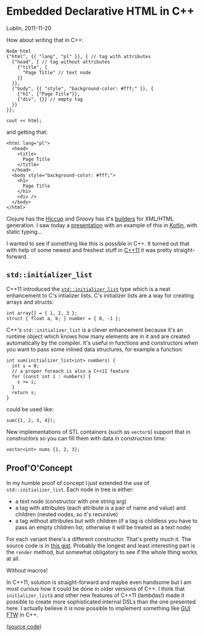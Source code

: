 # Embedded Declarative HTML in C++

Lublin, 2011-11-20

How about writing that in C++:

    Node html
    {"html", {{ "lang", "pl" }}, { // tag with attributes
      {"head", { // tag without attributes
        {"title", {
          "Page Title" // text node
        }}
      }},
      {"body", {{ "style", "background-color: #fff;" }}, {
        {"h1", {"Page Title"}},
        {"div", {}} // empty tag
      }}
    }};

    cout << html;

and getting that:

    <html lang="pl">
      <head>
        <title>
          Page Title
        </title>
      </head>
      <body style="background-color: #fff;">
        <h1>
          Page Title
        </h1>
        <div />
      </body>
    </html>


Clojure has the [Hiccup](https://github.com/weavejester/hiccup) and
Groovy has it's
[builders](http://groovy.codehaus.org/Creating+XML+using+Groovy%27s+MarkupBuilder)
for XML/HTML generation. I saw today a
[presentation](http://www.infoq.com/presentations/The-Kotlin-Programming-Language)
with an example of this in
[Kotlin](http://confluence.jetbrains.net/display/Kotlin/Welcome), with
static typing...

I wanted to see if something like this is possible in C++. It turned
out that with help of some newest and freshest stuff in
[C++11](http://en.wikipedia.org/wiki/C%2B%2B11) it was pretty
straight-forward.

## `std::initializer_list`

C++11 introduced the
[`std::initializer_list`](http://en.wikipedia.org/wiki/C%2B%2B11#Initializer_lists)
type which is a neat enhancement to C's intializer lists. C's
initializer lists are a way for creating arrays and structs:

    int array[] = { 1, 2, 3 };
    struct { float a, b; } number = { 0, -1 };


C++'s `std::initializer_list` is a clever enhancement because it's an
runtime object which knows how many elements are in it and are created
automatically by the compiler. It's useful in functions and
constructors when you want to pass some inlined data structures, for
example a function:

    int sum(initializer_list<int> numbers) {
      int s = 0;
      // a proper foreach is also a C++11 feature
      for (const int i : numbers) {
        s += i;
      }
      return s;
    }


could be used like:

    sum({1, 2, 3, 4});

New implementations of STL containers (such as `vector`s) support that
in constructors so you can fill them with data in construction time:

    vector<int> nums {1, 2, 3};


## Proof'O'Concept

In my humble proof of concept I just extended the use of
`std::initializer_list`. Each node in tree is either:

- a text node (constructor with one string arg)
- a tag with attributes (each attribute is a pair of name and value) and children (nested nodes, so it's recursive)
- a tag without attributes but with children (if a tag is childless you have to pass an empty children list, otherwise it will be treated as a text node)

For each variant there's a different constructor. That's pretty much
it. The source code is in
[this gist](https://gist.github.com/1380325/).
Probably the longest and least interesting
part is the `render` method, but somewhat obligatory to see if the
whole thing works at all.

<p class="sidenote">Without macros!</p>

In C++11, solution is straight-forward and maybe even handsome but I am
most curious how it could be done in older versions of C++. I think
that `initializer_list`s and other new features of C++11 (lambdas!)
made it possible to create more sophisticated internal DSLs than the
one presented here. I actually believe it *is* now possible to implement
something like [GUI FTW](http://github.com/santamon/GUIFTW) in C++.

([source code](https://gist.github.com/1380325/))
